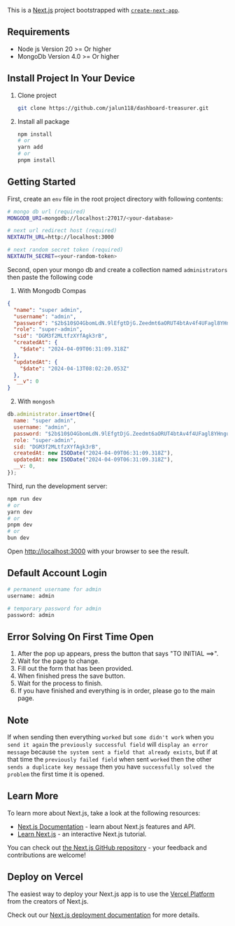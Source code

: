 This is a [Next.js](https://nextjs.org/) project bootstrapped with [`create-next-app`](https://github.com/vercel/next.js/tree/canary/packages/create-next-app).

## Requirements

- Node js Version 20 >= Or higher
- MongoDb Version 4.0 >= Or higher

## Install Project In Your Device

1. Clone project
   
   ```bash
   git clone https://github.com/jalun118/dashboard-treasurer.git
   ```
3. Install all package
   
   ```bash
   npm install
   # or
   yarn add
   # or
   pnpm install
   ```

## Getting Started

First, create an `env` file in the root project directory with following contents:

```bash
# mongo db url (required)
MONGODB_URI=mongodb://localhost:27017/<your-database>

# next url redirect host (required)
NEXTAUTH_URL=http://localhost:3000

# next random secret token (required)
NEXTAUTH_SECRET=<your-random-token>
```

Second, open your mongo db and create a collection named `administrators` then paste the following code

1. With Mongodb Compas

```json
{
  "name": "super admin",
  "username": "admin",
  "password": "$2b$10$O4GbomLdN.9lEfgtDjG.Zeedmt6aORUT4btAv4f4UFagl8YHnguwK",
  "role": "super-admin",
  "sid": "DGM3f2MLtfzXYfAgk3rB",
  "createdAt": {
    "$date": "2024-04-09T06:31:09.318Z"
  },
  "updatedAt": {
    "$date": "2024-04-13T08:02:20.053Z"
  },
  "__v": 0
}
```

2. With `mongosh`

```javascript
db.administrator.insertOne({
  name: "super admin",
  username: "admin",
  password: "$2b$10$O4GbomLdN.9lEfgtDjG.Zeedmt6aORUT4btAv4f4UFagl8YHnguwK",
  role: "super-admin",
  sid: "DGM3f2MLtfzXYfAgk3rB",
  createdAt: new ISODate("2024-04-09T06:31:09.318Z"),
  updatedAt: new ISODate("2024-04-09T06:31:09.318Z"),
  __v: 0,
});
```

Third, run the development server:

```bash
npm run dev
# or
yarn dev
# or
pnpm dev
# or
bun dev
```

Open [http://localhost:3000](http://localhost:3000) with your browser to see the result.

## Default Account Login

```bash
# permanent username for admin
username: admin

# temporary password for admin
password: admin
```

## Error Solving On First Time Open

1. After the pop up appears, press the button that says "TO INITIAL ==>".
2. Wait for the page to change.
3. Fill out the form that has been provided.
4. When finished press the save button.
5. Wait for the process to finish.
6. If you have finished and everything is in order, please go to the main page.

## Note

If when sending then everything `worked` but `some didn't work` when you `send it again` the `previously successful field` will `display an error message` because `the system sent a field that already exists`, but if at that time the `previously failed field` when sent `worked` then the other `sends a duplicate key message` then you have `successfully solved the problem` the first time it is opened.

## Learn More

To learn more about Next.js, take a look at the following resources:

- [Next.js Documentation](https://nextjs.org/docs) - learn about Next.js features and API.
- [Learn Next.js](https://nextjs.org/learn) - an interactive Next.js tutorial.

You can check out [the Next.js GitHub repository](https://github.com/vercel/next.js/) - your feedback and contributions are welcome!

## Deploy on Vercel

The easiest way to deploy your Next.js app is to use the [Vercel Platform](https://vercel.com/new?utm_medium=default-template&filter=next.js&utm_source=create-next-app&utm_campaign=create-next-app-readme) from the creators of Next.js.

Check out our [Next.js deployment documentation](https://nextjs.org/docs/deployment) for more details.
